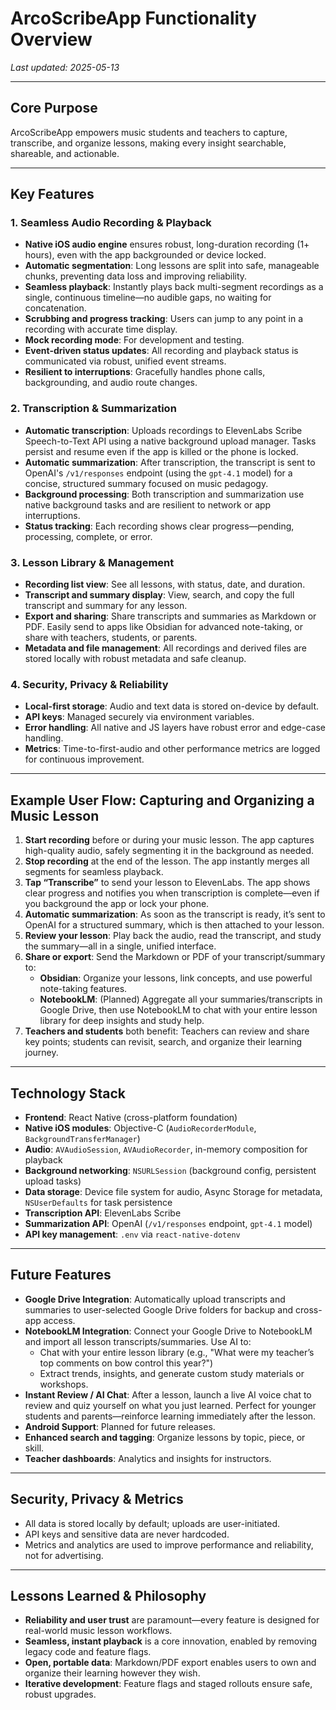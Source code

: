 # ArcoScribeApp Functionality Overview

*Last updated: 2025-05-13*

---

## Core Purpose
ArcoScribeApp empowers music students and teachers to capture, transcribe, and organize lessons, making every insight searchable, shareable, and actionable.

---

## Key Features

### 1. Seamless Audio Recording & Playback
- **Native iOS audio engine** ensures robust, long-duration recording (1+ hours), even with the app backgrounded or device locked.
- **Automatic segmentation**: Long lessons are split into safe, manageable chunks, preventing data loss and improving reliability.
- **Seamless playback**: Instantly plays back multi-segment recordings as a single, continuous timeline—no audible gaps, no waiting for concatenation.
- **Scrubbing and progress tracking**: Users can jump to any point in a recording with accurate time display.
- **Mock recording mode**: For development and testing.
- **Event-driven status updates**: All recording and playback status is communicated via robust, unified event streams.
- **Resilient to interruptions**: Gracefully handles phone calls, backgrounding, and audio route changes.

### 2. Transcription & Summarization
- **Automatic transcription**: Uploads recordings to ElevenLabs Scribe Speech-to-Text API using a native background upload manager. Tasks persist and resume even if the app is killed or the phone is locked.
- **Automatic summarization**: After transcription, the transcript is sent to OpenAI's `/v1/responses` endpoint (using the `gpt-4.1` model) for a concise, structured summary focused on music pedagogy.
- **Background processing**: Both transcription and summarization use native background tasks and are resilient to network or app interruptions.
- **Status tracking**: Each recording shows clear progress—pending, processing, complete, or error.

### 3. Lesson Library & Management
- **Recording list view**: See all lessons, with status, date, and duration.
- **Transcript and summary display**: View, search, and copy the full transcript and summary for any lesson.
- **Export and sharing**: Share transcripts and summaries as Markdown or PDF. Easily send to apps like Obsidian for advanced note-taking, or share with teachers, students, or parents.
- **Metadata and file management**: All recordings and derived files are stored locally with robust metadata and safe cleanup.

### 4. Security, Privacy & Reliability
- **Local-first storage**: Audio and text data is stored on-device by default.
- **API keys**: Managed securely via environment variables.
- **Error handling**: All native and JS layers have robust error and edge-case handling.
- **Metrics**: Time-to-first-audio and other performance metrics are logged for continuous improvement.

---

## Example User Flow: Capturing and Organizing a Music Lesson

1. **Start recording** before or during your music lesson. The app captures high-quality audio, safely segmenting it in the background as needed.
2. **Stop recording** at the end of the lesson. The app instantly merges all segments for seamless playback.
3. **Tap “Transcribe”** to send your lesson to ElevenLabs. The app shows clear progress and notifies you when transcription is complete—even if you background the app or lock your phone.
4. **Automatic summarization**: As soon as the transcript is ready, it’s sent to OpenAI for a structured summary, which is then attached to your lesson.
5. **Review your lesson**: Play back the audio, read the transcript, and study the summary—all in a single, unified interface.
6. **Share or export**: Send the Markdown or PDF of your transcript/summary to:
    - **Obsidian**: Organize your lessons, link concepts, and use powerful note-taking features.
    - **NotebookLM**: (Planned) Aggregate all your summaries/transcripts in Google Drive, then use NotebookLM to chat with your entire lesson library for deep insights and study help.
7. **Teachers and students** both benefit: Teachers can review and share key points; students can revisit, search, and organize their learning journey.

---

## Technology Stack
- **Frontend**: React Native (cross-platform foundation)
- **Native iOS modules**: Objective-C (`AudioRecorderModule`, `BackgroundTransferManager`)
- **Audio**: `AVAudioSession`, `AVAudioRecorder`, in-memory composition for playback
- **Background networking**: `NSURLSession` (background config, persistent upload tasks)
- **Data storage**: Device file system for audio, Async Storage for metadata, `NSUserDefaults` for task persistence
- **Transcription API**: ElevenLabs Scribe
- **Summarization API**: OpenAI (`/v1/responses` endpoint, `gpt-4.1` model)
- **API key management**: `.env` via `react-native-dotenv`

---

## Future Features
- **Google Drive Integration**: Automatically upload transcripts and summaries to user-selected Google Drive folders for backup and cross-app access.
- **NotebookLM Integration**: Connect your Google Drive to NotebookLM and import all lesson transcripts/summaries. Use AI to:
    - Chat with your entire lesson library (e.g., "What were my teacher’s top comments on bow control this year?")
    - Extract trends, insights, and generate custom study materials or workshops.
- **Instant Review / AI Chat**: After a lesson, launch a live AI voice chat to review and quiz yourself on what you just learned. Perfect for younger students and parents—reinforce learning immediately after the lesson.
- **Android Support**: Planned for future releases.
- **Enhanced search and tagging**: Organize lessons by topic, piece, or skill.
- **Teacher dashboards**: Analytics and insights for instructors.

---

## Security, Privacy & Metrics
- All data is stored locally by default; uploads are user-initiated.
- API keys and sensitive data are never hardcoded.
- Metrics and analytics are used to improve performance and reliability, not for advertising.

---

## Lessons Learned & Philosophy
- **Reliability and user trust** are paramount—every feature is designed for real-world music lesson workflows.
- **Seamless, instant playback** is a core innovation, enabled by removing legacy code and feature flags.
- **Open, portable data**: Markdown/PDF export enables users to own and organize their learning however they wish.
- **Iterative development**: Feature flags and staged rollouts ensure safe, robust upgrades.